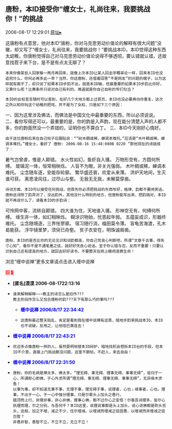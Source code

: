 ## 唐粉，本ID接受你“缠女士，礼尚往来，我要挑战你！”的挑战
2006-08-17 12:29:01
[原址▸](http://www.fxgan.com/chan_time/2006_07_12/236.htm)





 


 


  这唐粉有点意思，他对本ID“唐粉，你对马克思劳动价值论的解释有很大问题”没辙，却又写了“缠女士，礼尚往来，我要挑战你！”要挑战本ID。本ID觉得这种东西太幼稚，你唐粉觉得自己对马克思劳动价值论说得不够透彻，要认错就认错，还故意找茬子来下台，是不是有点太无聊了？
   
    本来你像某些人回家躲一两月再回来，就像上次本ID让某人回去学概率论一样，回来本ID也没追究什么，你何必再多此一举？当然，你这唐粉，还借着回答“不是网友”的问题的幌子，以为这样就有面子了，却只说了如果本ID步韵不出，就是本ID输，但最重要的如果本ID步韵比你好，又算什么呢？比赛条件只说对自己有利的，难道就是你自己自称的爷们勾当？
   
    本ID的女权宣言随时可以查到，在好几个大地方都上过首页，本ID也没必要再向你重复。这次之所以和你玩这个幼稚的把戏，并不是为了女权，只是如下三个原因：
   
   一、因为这里涉及佛法，而佛法是中国文化中最重要的东西，所以必须说说。
   二、看你写得还可以，最重要的是，你的韵是入声韵，现在能分清楚入声的人都不多，你的韵竟然没一个弄错的，证明你也不算白丁。
   三、本ID今天刚好心情好。
   
    由于这位唐粉后来在自己帖子后跟贴说：““树木稠或稀，蝉调本难托。”应该是“木叶稠或稀，蝉调本难托。”缠女士，看好了 唐粉: 2006-08-16 15:48:080B 0220 ”那他现在的诗就成了：


 
   暑气岂曾虐，惟是人颠错。
   水火性如幻，鱼虾自入镬。
   万物形空有，方圆何所缚。
   玻璃泥一体，恒常相映烁。
   人盲不为眼，非关光强弱。
   木叶稠或稀，蝉调本难托。
   尘念随车逐，安能存轮廓。
   繁华盛还衰，欢爱从来薄。
   洪炉天地间，生灭谁可获。
   离思凌风往，过尽山与壑。
   无我无无我，未解莫穿凿。
   
    诗词方面，本ID可以接受任何挑战，但首先你必须把挑战的东西写好，格律、韵都不要闹笑话。唐粉这诗除了韵弄对了，没出韵外，其他没什么特别的地方，但唐粉能写出来，把韵搞对，本ID就不再说什么了，请看本ID的步韵诗：
   
   可怜网中客，流转自颠错。
   四大谁为住，天地谁入镬。
   形神空无有，何缚何所缚。
   缘生非一体，如幻相映烁。
   糊涂识物始，忧患起年弱。
   五蕴妄成识，形器终难托。
   尘念随境逐，三界怅寥廓。
   宿习随行消，福田莫令薄。
   盲龟苦海渡，孔木曷能获。
   浮华镜里梦，须臾已舟壑。
   贫子衣安在，明珠诚凿凿。
   
    唐粉，本ID的是否比你的无论见识和词韵都高，你自己凭良心判断吧，所谓“文章千古事，得失寸心知”，看你不是不通笔墨之徒，就好好凭良心说话。至于你认错与否，反而不重要！只要认识到自己还有提高的地方，就回去好好读书，不要整天在网上瞎闹浪费生命！


 


 


 浏览“缠中说禅”更多文章请点击进入缠中说禅





<font color='red'>**回复**</font>


- **[匿名]漠漠 2006-08-1722:13:16**
- ```
  谁来解释解释~~~教主的诗怎么是旧作???
  教主的旧作怎么又恰合唐粉的韵???天下有那么巧的事吗???
  ```
   - <font color='blue'>**缠中说禅 2006/8/17 22:34:42**</font>
   - ```
     这唐粉最近整天捣乱，肯定是看到我在缠中说禅有这首，暗地步韵来挑战本ID，本ID也不说破，反用之，让他哑巴黄连去！
     ```
- <font color='blue'>**缠中说禅 2006/8/17 22:43:21**</font>
- ```
  欢迎多点像唐粉一样的人，虽然耍明地替本ID辩护，暗地找机会想拆本ID台的手段，但本ID不介意，直接上门挑战都没问题，这里不删帖，不赶人，来去自由！
  ```
- <font color='blue'>**缠中说禅 2006/8/17 22:31:50**</font>
- ```
  唐粉，你的毛病是禅太多，佛太多。“理无碍、事无碍、理事无碍、事事无碍”，皆归于一心，所谓即心即佛，于心外求所谓“理无碍、事无碍、理事无碍、事事无碍”，无异缘木求鱼！
  以事为事，却不知道无事不事，无理不事，理无碍于事，说理者，心也；缘事者，心也。理事，不出于一心。于一心中强分理事，只是尔辈头上加头之愚行。
  踏顶而上行，非理非事，非心非佛，理事心佛，都不过尔心之变怪！尔看吾诗理多，皆尔心执理而理，尔之分别，与吾何干？本ID这里，说理说事都是头上加头，说心说佛都是砍头觅头，这般，加之不增，减之不少，任尔增减。以增减而增减之徒固愚，以增减而非增减之徒岂智？
  非愚非智，愚智不立，不立不立，无立不立！
  ```
